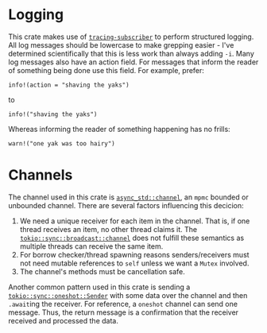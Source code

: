 # Logging
This crate makes use of [`tracing-subscriber`] to perform structured logging.
All log messages should be lowercase to make grepping easier - I've determined
scientifically that this is less work than always adding `-i`. Many log messages
also have an action field. For messages that inform the reader of something being
done use this field. For example, prefer:
```
info!(action = "shaving the yaks")
```
to
```
info!("shaving the yaks")
```
Whereas informing the reader of something happening has no frills:
```
warn!("one yak was too hairy")
```

# Channels
The channel used in this crate is [`async_std::channel`], an `mpmc` bounded
or unbounded channel. There are several factors influencing this decicion:
1. We need a unique receiver for each item in the channel. That is, if one thread
receives an item, no other thread claims it. The [`tokio::sync::broadcast::channel`]
does not fulfill these semantics as multiple threads can receive the same item.
2. For borrow checker/thread spawning reasons senders/receivers must not need
mutable references to `self` unless we want a `Mutex` involved.
3. The channel's methods must be cancellation safe.

Another common pattern used in this crate is sending a [`tokio::sync::oneshot::Sender`]
with some data over the channel and then `.await`ing the receiver. For reference, a
`oneshot` channel can send one message. Thus, the return message is a confirmation
that the receiver received and processed the data.


[`tracing-subscriber`]: https://docs.rs/tracing-subscriber/latest/tracing_subscriber/
[`async_std::channel`]: https://docs.rs/async-std/latest/async_std/channel/index.html
[`tokio::sync::broadcast::channel`]: https://docs.rs/tokio/latest/tokio/sync/broadcast/index.html
[`tokio::sync::oneshot::Sender`]: https://docs.rs/tokio/latest/tokio/sync/oneshot/index.html
